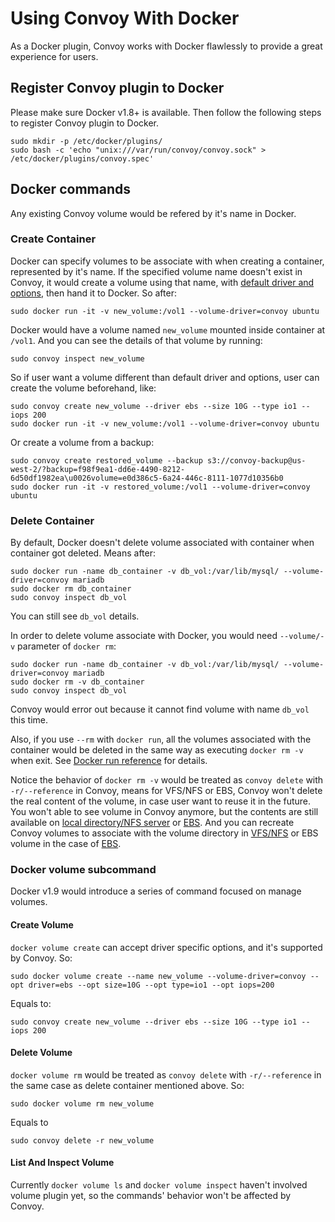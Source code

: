 # Using Convoy With Docker

As a Docker plugin, Convoy works with Docker flawlessly to provide a great experience for users.

## Register Convoy plugin to Docker
Please make sure Docker v1.8+ is available. Then follow the following steps to register Convoy plugin to Docker.
```
sudo mkdir -p /etc/docker/plugins/
sudo bash -c 'echo "unix:///var/run/convoy/convoy.sock" > /etc/docker/plugins/convoy.spec'
```

## Docker commands
Any existing Convoy volume would be refered by it's name in Docker.

### Create Container
Docker can specify volumes to be associate with when creating a container, represented by it's name. If the specified volume name doesn't exist in Convoy, it would create a volume using that name, with [default driver and options](https://github.com/rancher/convoy/blob/master/docs/cli_reference.md#daemon), then hand it to Docker. So after:
```
sudo docker run -it -v new_volume:/vol1 --volume-driver=convoy ubuntu
```
Docker would have a volume named `new_volume` mounted inside container at `/vol1`. And you can see the details of that volume by running:
```
sudo convoy inspect new_volume
```

So if user want a volume different than default driver and options, user can create the volume beforehand, like:
```
sudo convoy create new_volume --driver ebs --size 10G --type io1 --iops 200
sudo docker run -it -v new_volume:/vol1 --volume-driver=convoy ubuntu
```
Or create a volume from a backup:
```
sudo convoy create restored_volume --backup s3://convoy-backup@us-west-2/?backup=f98f9ea1-dd6e-4490-8212-6d50df1982ea\u0026volume=e0d386c5-6a24-446c-8111-1077d10356b0
sudo docker run -it -v restored_volume:/vol1 --volume-driver=convoy ubuntu
```

### Delete Container
By default, Docker doesn't delete volume associated with container when container got deleted. Means after:
```
sudo docker run -name db_container -v db_vol:/var/lib/mysql/ --volume-driver=convoy mariadb
sudo docker rm db_container
sudo convoy inspect db_vol
```
You can still see `db_vol` details.

In order to delete volume associate with Docker, you would need `--volume/-v` parameter of `docker rm`:
```
sudo docker run -name db_container -v db_vol:/var/lib/mysql/ --volume-driver=convoy mariadb
sudo docker rm -v db_container
sudo convoy inspect db_vol
```
Convoy would error out because it cannot find volume with name `db_vol` this time.

Also, if you use `--rm` with `docker run`, all the volumes associated with the container would be deleted in the same way as executing `docker rm -v` when exit. See [Docker run reference](https://docs.docker.com/engine/reference/run/) for details.

Notice the behavior of `docker rm -v` would be treated as `convoy delete` with  `-r/--reference` in Convoy, means for VFS/NFS or EBS, Convoy won't delete the real content of the volume, in case user want to reuse it in the future. You won't able to see volume in Convoy anymore, but the contents are still available on [local directory/NFS server](https://github.com/rancher/convoy/blob/master/docs/vfs.md#delete) or [EBS](https://github.com/rancher/convoy/blob/master/docs/ebs.md#delete). And you can recreate Convoy volumes to associate with the volume directory in [VFS/NFS](https://github.com/rancher/convoy/blob/master/docs/vfs.md#create) or EBS volume in the case of [EBS](https://github.com/rancher/convoy/blob/master/docs/ebs.md#create).

### Docker volume subcommand
Docker v1.9 would introduce a series of command focused on manage volumes.

#### Create Volume
```docker volume create``` can accept driver specific options, and it's supported by Convoy. So:
```
sudo docker volume create --name new_volume --volume-driver=convoy --opt driver=ebs --opt size=10G --opt type=io1 --opt iops=200
```
Equals to:
```
sudo convoy create new_volume --driver ebs --size 10G --type io1 --iops 200
```

#### Delete Volume
`docker volume rm` would be treated as `convoy delete` with `-r/--reference` in the same case as delete container mentioned above. So:
```
sudo docker volume rm new_volume
```
Equals to
```
sudo convoy delete -r new_volume
```

#### List And Inspect Volume
Currently `docker volume ls` and `docker volume inspect` haven't involved volume plugin yet, so the commands' behavior won't be affected by Convoy.
